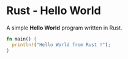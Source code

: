 # Rust - Hello World

A simple **Hello World** program written in Rust.

```rust
fn main() {
  println!("Hello World from Rust !");
}
```
